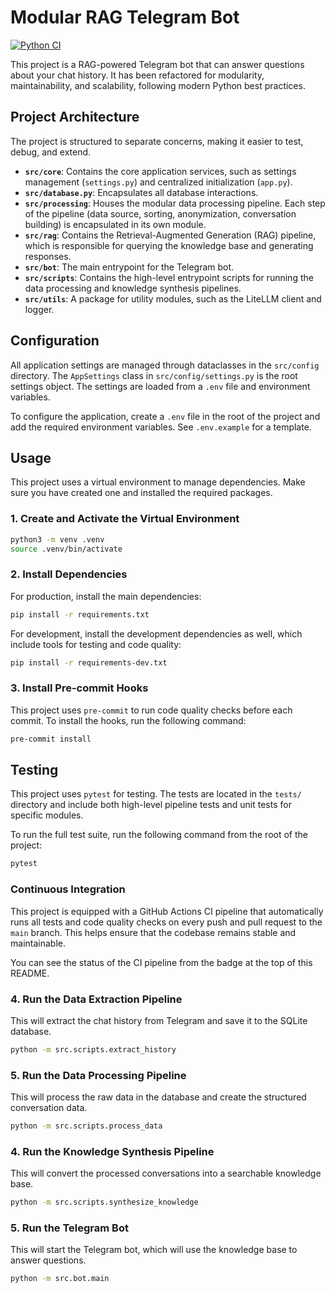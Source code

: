# Modular RAG Telegram Bot

[![Python CI](https://github.com/your-username/your-repo/actions/workflows/ci.yml/badge.svg)](https://github.com/your-username/your-repo/actions/workflows/ci.yml)

This project is a RAG-powered Telegram bot that can answer questions about your chat history. It has been refactored for modularity, maintainability, and scalability, following modern Python best practices.

## Project Architecture

The project is structured to separate concerns, making it easier to test, debug, and extend.

-   **`src/core`**: Contains the core application services, such as settings management (`settings.py`) and centralized initialization (`app.py`).
-   **`src/database.py`**: Encapsulates all database interactions.
-   **`src/processing`**: Houses the modular data processing pipeline. Each step of the pipeline (data source, sorting, anonymization, conversation building) is encapsulated in its own module.
-   **`src/rag`**: Contains the Retrieval-Augmented Generation (RAG) pipeline, which is responsible for querying the knowledge base and generating responses.
-   **`src/bot`**: The main entrypoint for the Telegram bot.
-   **`src/scripts`**: Contains the high-level entrypoint scripts for running the data processing and knowledge synthesis pipelines.
-   **`src/utils`**: A package for utility modules, such as the LiteLLM client and logger.

## Configuration

All application settings are managed through dataclasses in the `src/config` directory. The `AppSettings` class in `src/config/settings.py` is the root settings object. The settings are loaded from a `.env` file and environment variables.

To configure the application, create a `.env` file in the root of the project and add the required environment variables. See `.env.example` for a template.

## Usage

This project uses a virtual environment to manage dependencies. Make sure you have created one and installed the required packages.

### 1. Create and Activate the Virtual Environment

```bash
python3 -m venv .venv
source .venv/bin/activate
```

### 2. Install Dependencies

For production, install the main dependencies:
```bash
pip install -r requirements.txt
```

For development, install the development dependencies as well, which include tools for testing and code quality:
```bash
pip install -r requirements-dev.txt
```

### 3. Install Pre-commit Hooks

This project uses `pre-commit` to run code quality checks before each commit. To install the hooks, run the following command:

```bash
pre-commit install
```

## Testing

This project uses `pytest` for testing. The tests are located in the `tests/` directory and include both high-level pipeline tests and unit tests for specific modules.

To run the full test suite, run the following command from the root of the project:

```bash
pytest
```

### Continuous Integration

This project is equipped with a GitHub Actions CI pipeline that automatically runs all tests and code quality checks on every push and pull request to the `main` branch. This helps ensure that the codebase remains stable and maintainable.

You can see the status of the CI pipeline from the badge at the top of this README.

### 4. Run the Data Extraction Pipeline

This will extract the chat history from Telegram and save it to the SQLite database.

```bash
python -m src.scripts.extract_history
```

### 5. Run the Data Processing Pipeline

This will process the raw data in the database and create the structured conversation data.

```bash
python -m src.scripts.process_data
```

### 4. Run the Knowledge Synthesis Pipeline

This will convert the processed conversations into a searchable knowledge base.

```bash
python -m src.scripts.synthesize_knowledge
```

### 5. Run the Telegram Bot

This will start the Telegram bot, which will use the knowledge base to answer questions.

```bash
python -m src.bot.main
```
